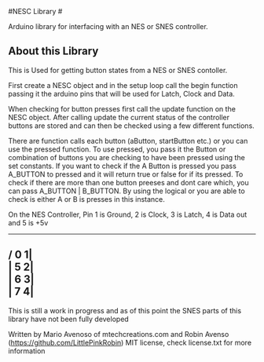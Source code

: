 #NESC Library #

Arduino library for interfacing with an NES or SNES controller.

## About this Library ##
This is Used for getting button states from a NES or SNES contoller.


First create a NESC object and in the setup loop call the begin function passing it the arduino pins
that will be used for Latch, Clock and Data.

When checking for button presses first call the update function on the NESC object. After calling update
the current status of the controller buttons are stored and can then be checked using a few different functions.

There are function calls each button (aButton, startButton etc.) or you can use the pressed function. To use pressed,
you pass it the Button or combination of buttons you are checking to have been pressed using the set constants.
If you want to check if the A Button is pressed you pass A_BUTTON to pressed and it will return true or false for if
its pressed. To check if there are more than one button preeses and dont care which, you can pass A_BUTTON | B_BUTTON.
By using the logical or you are able to check is either A or B is presses in this instance.


 On the NES Controller, Pin 1 is Ground, 2 is Clock, 3 is Latch, 4 is Data out and 5 is +5v
   ____
  / 0 1|  
  | 5 2|  
  | 6 3|  
  | 7 4|  
  ------  

This is still a work in progress and as of this point the SNES parts of this library have not been fully developed 

Written by Mario Avenoso of mtechcreations.com
and Robin Avenso (https://github.com/LittlePinkRobin)
MIT license, check license.txt for more information


